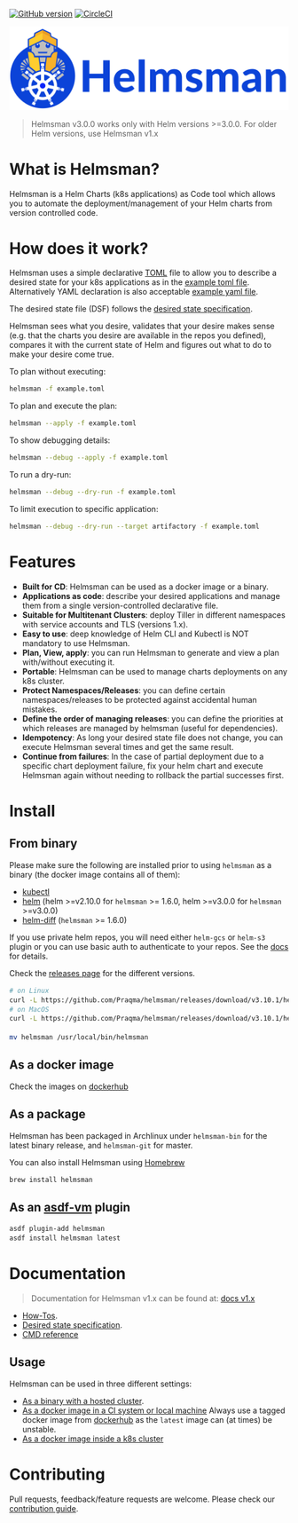 [![GitHub version](https://d25lcipzij17d.cloudfront.net/badge.svg?id=gh&type=6&v=v3.10.1&x2=0)](https://github.com/Praqma/helmsman/releases) [![CircleCI](https://circleci.com/gh/Praqma/helmsman/tree/master.svg?style=svg)](https://circleci.com/gh/Praqma/helmsman/tree/master)

![helmsman-logo](docs/images/helmsman.png)

> Helmsman v3.0.0 works only with Helm versions >=3.0.0. For older Helm versions, use Helmsman v1.x

# What is Helmsman?

Helmsman is a Helm Charts (k8s applications) as Code tool which allows you to automate the deployment/management of your Helm charts from version controlled code.

# How does it work?

Helmsman uses a simple declarative [TOML](https://github.com/toml-lang/toml) file to allow you to describe a desired state for your k8s applications as in the [example toml file](https://github.com/Praqma/helmsman/blob/master/examples/example.toml).
Alternatively YAML declaration is also acceptable [example yaml file](https://github.com/Praqma/helmsman/blob/master/examples/example.yaml).

The desired state file (DSF) follows the [desired state specification](https://github.com/Praqma/helmsman/blob/master/docs/desired_state_specification.md).

Helmsman sees what you desire, validates that your desire makes sense (e.g. that the charts you desire are available in the repos you defined), compares it with the current state of Helm and figures out what to do to make your desire come true.

To plan without executing:

```sh
helmsman -f example.toml
```

To plan and execute the plan:

```sh
helmsman --apply -f example.toml
```

To show debugging details:

```sh
helmsman --debug --apply -f example.toml
```

To run a dry-run:

```sh
helmsman --debug --dry-run -f example.toml
```

To limit execution to specific application:

```sh
helmsman --debug --dry-run --target artifactory -f example.toml
```

# Features

- **Built for CD**: Helmsman can be used as a docker image or a binary.
- **Applications as code**: describe your desired applications and manage them from a single version-controlled declarative file.
- **Suitable for Multitenant Clusters**: deploy Tiller in different namespaces with service accounts and TLS (versions 1.x).
- **Easy to use**: deep knowledge of Helm CLI and Kubectl is NOT mandatory to use Helmsman.
- **Plan, View, apply**: you can run Helmsman to generate and view a plan with/without executing it.
- **Portable**: Helmsman can be used to manage charts deployments on any k8s cluster.
- **Protect Namespaces/Releases**: you can define certain namespaces/releases to be protected against accidental human mistakes.
- **Define the order of managing releases**: you can define the priorities at which releases are managed by helmsman (useful for dependencies).
- **Idempotency**: As long your desired state file does not change, you can execute Helmsman several times and get the same result.
- **Continue from failures**: In the case of partial deployment due to a specific chart deployment failure, fix your helm chart and execute Helmsman again without needing to rollback the partial successes first.

# Install

## From binary

Please make sure the following are installed prior to using `helmsman` as a binary (the docker image contains all of them):

- [kubectl](https://github.com/kubernetes/kubectl)
- [helm](https://github.com/helm/helm) (helm >=v2.10.0 for `helmsman` >= 1.6.0, helm >=v3.0.0 for `helmsman` >=v3.0.0)
- [helm-diff](https://github.com/databus23/helm-diff) (`helmsman` >= 1.6.0)

If you use private helm repos, you will need either `helm-gcs` or `helm-s3` plugin or you can use basic auth to authenticate to your repos. See the [docs](https://github.com/Praqma/helmsman/blob/master/docs/how_to/helm_repos) for details.

Check the [releases page](https://github.com/Praqma/Helmsman/releases) for the different versions.

```sh
# on Linux
curl -L https://github.com/Praqma/helmsman/releases/download/v3.10.1/helmsman_3.10.1_linux_amd64.tar.gz | tar zx
# on MacOS
curl -L https://github.com/Praqma/helmsman/releases/download/v3.10.1/helmsman_3.10.1_darwin_amd64.tar.gz | tar zx

mv helmsman /usr/local/bin/helmsman
```

## As a docker image

Check the images on [dockerhub](https://hub.docker.com/r/praqma/helmsman/tags/)

## As a package

Helmsman has been packaged in Archlinux under `helmsman-bin` for the latest binary release, and `helmsman-git` for master.

You can also install Helmsman using [Homebrew](https://brew.sh)

```sh
brew install helmsman
```

## As an [asdf-vm](https://asdf-vm.com/) plugin

```sh
asdf plugin-add helmsman
asdf install helmsman latest
```

# Documentation

> Documentation for Helmsman v1.x can be found at: [docs v1.x](https://github.com/Praqma/helmsman/tree/1.x/docs)

- [How-Tos](https://github.com/Praqma/helmsman/blob/master/docs/how_to/).
- [Desired state specification](https://github.com/Praqma/helmsman/blob/master/docs/desired_state_specification.md).
- [CMD reference](https://github.com/Praqma/helmsman/blob/master/docs/cmd_reference.md)

## Usage

Helmsman can be used in three different settings:

- [As a binary with a hosted cluster](https://github.com/Praqma/helmsman/blob/master/docs/how_to/settings).
- [As a docker image in a CI system or local machine](https://github.com/Praqma/helmsman/blob/master/docs/how_to/deployments/ci.md) Always use a tagged docker image from [dockerhub](https://hub.docker.com/r/praqma/helmsman/) as the `latest` image can (at times) be unstable.
- [As a docker image inside a k8s cluster](https://github.com/Praqma/helmsman/blob/master/docs/how_to/deployments/inside_k8s.md)

# Contributing

Pull requests, feedback/feature requests are welcome. Please check our [contribution guide](CONTRIBUTION.md).
